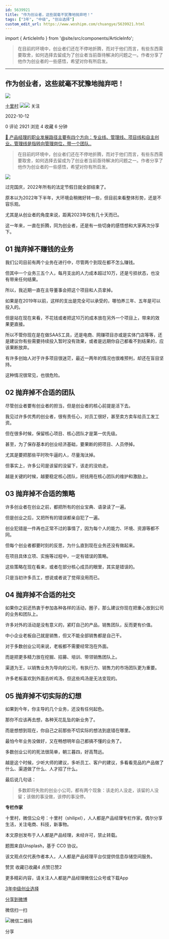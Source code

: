 ```yaml
---
id: 5639921
title: "作为创业者，这些就毫不犹豫地抛弃吧！"
tags: ["3年", "中级", "创业选择"]
custom_edit_url: https://www.woshipm.com/chuangye/5639921.html
---
```

import { ArticleInfo } from '@site/src/components/ArticleInfo';

<ArticleInfo
    author="十里村"
    authorLink="https://www.woshipm.com/u/317763"
    published="2022-10-12"
    views={2921}
    comments={0}
    collects={4}
/>

> 在目前的环境中，创业者们还在不停地折腾，而对于他们而言，有些东西需要取舍，如何选择去留成为了创业者当前亟待解决的问题之一。作者分享了他作为创业者的一些感悟，希望对你有所启发。

---

## 作为创业者，这些就毫不犹豫地抛弃吧！

[![](https://static.woshipm.com/APP_U_202103_20210322104135_8170.jpeg?imageView2/1/w/72/h/72/q/100)](https://www.woshipm.com/u/317763)

[十里村](https://www.woshipm.com/u/317763) ![](https://static.woshipm.com/tag/1121_1@2x.png)![](https://static.woshipm.com/tag/2103_1@2x.png) 关注

2022-10-12

0 评论 2921 浏览 4 收藏 6 分钟

[🔗 产品经理的职业发展路径主要有四个方向：专业线、管理线、项目线和自主创业。管理线是指转向管理岗位，带一个团队..](https://ke.qidianla.com/courses/90pm)

> 在目前的环境中，创业者们还在不停地折腾，而对于他们而言，有些东西需要取舍，如何选择去留成为了创业者当前亟待解决的问题之一。作者分享了他作为创业者的一些感悟，希望对你有所启发。

![](https://image.woshipm.com/wp-files/2022/10/iYs1L8sbUHDvCKZffHhC.jpg)

过完国庆，2022年所有的法定节假日就全部结束了。

原本以为2022年下半年，大环境会稍微好转一些，但目前来看整体形势，还是不容乐观。

尤其是从创业者的角度来说，距离2023年仅有几十天而已。

这一年来，一直在折腾，同为创业者，还是有一些切身的感悟想和大家再次分享下。

## 01 抛弃掉不赚钱的业务

我们公司目前有两个业务在进行中，尽管两个到现在都不怎么赚钱。

但其中一个业务三五个人，每月支出的人力成本超过10万，还是亏损状态，也没有带来任何结果。

所以，我近期一直在主导董事会把这个项目和人员拿掉。

如果是在2019年以前，这样的支出是完全可以承受的，哪怕养三年、五年是可以投入的。

但是站在现在来看，不花钱或者把这10万的成本放在另外一个项目上，带来的效果更直接。

所以不管你现在是在做SAAS工具，还是电商、网赚项目亦或是实体门店等等，还是建议你有些需要持续投入暂时没有效果，或者是远期你自己都看不到结果的，应该果断放弃。

有许多创始人对于许多项目很迷茫，最近一两年的情况也很难预判，却还在盲目坚持。

这种情况很常见，也很危险。

## 02 抛弃掉不合适的团队

尽管创业者要有创业者的担当，但是创业者的核心前提是活下去。

我见过许多优秀的创业者，很有责任心，对员工很好，甚至卖方卖车给员工发工资。

但在很多时候，保留核心项目、核心团队才是第一优先级。

甚至，为了保存基本的创业经济基础，要果断的把项目、人员停掉。

尤其是要把那些平时吹牛逼的人，尽量淘汰掉。

但事实上，许多公司是该留的没留下，该走的没劝走。

越是关键的时候，越要稳定核心团队，把钱用在核心团队的维护和激励上。

## 03 抛弃掉不合适的策略

许多创业者在创业之前，都把所有的创业宝典、语录读了一遍。

但是创业之后，又把所有的错误都亲自犯了一遍。

创业犯错是一件再也正常不过的事情了，因为每个人的能力、环境、资源等都不同。

但每个创业者都要时刻的反思，为什么直到现在业务还没有做起来。

在项目具体立项、实施等过程中，一定有错误的策略。

这些策略在现在看来，或者在部分核心成员的眼里，其实是错误的。

只是当初许多员工，想说或者说了觉得没用而已。

## 04 抛弃掉不合适的社交

如果你之前还热衷于参加各种各样的活动，圈子，那么建议你现在把重心放到公司的业务和团队上。

许多对外的活动是没有意义的，紧盯自己的产品，销售团队，反而更有价值。

中小企业老板自己就是销售，但又不能全部销售都是自己干。

对于多数创业公司来说，老板都不需要经常泡在外面。

而是把更多精力放在挖掘、招募、培训、带领销售团队上。

渠道为王，以销售业务为导向的公司，有执行力、销售力的市场团队更为重要。

许多老板喜欢到外面去听鸡汤，但这些鸡汤是无法变现的。

## 05 抛弃掉不切实际的幻想

如果到今年，你主导的几个业务，还没有任何起色。

那你不应该再去想，各种天花乱坠的新业务了。

而是想想到现在，你自己之前那些不切实际的想法到底错在哪里。

最怕今年业务没做好，又在畅想明年自己都搞不懂的业务了。

多数创业公司的死法很简单，朝三暮四，好高骛远。

越是这个时候，少听大师的建议，多听员工、客户的建议，多看看竞品的产品做了什么、渠道做了什么、人才招了什么。

最后说几句话：

> 多数即将失败的创业小公司，都有两个现象：该走的人没走，该留的人没留；该做的事没做，该停的事没停。

**专栏作家**

十里村，微信公众号：十里村（shilipxl），人人都是产品经理专栏作家。偶尔分享生活，关注电商、科技，新事物。

本文原创发布于人人都是产品经理，未经许可，禁止转载。

题图来自Unsplash，基于 CC0 协议。

该文观点仅代表作者本人，人人都是产品经理平台仅提供信息存储空间服务。

赞赏 收藏已收藏4 点赞已赞2

更多精彩内容，请关注人人都是产品经理微信公众号或下载App

[3年](https://www.woshipm.com/tag/3%e5%b9%b4)[中级](https://www.woshipm.com/tag/%e4%b8%ad%e7%ba%a7)[创业选择](https://www.woshipm.com/tag/%e5%88%9b%e4%b8%9a%e9%80%89%e6%8b%a9)

[分享到微博](https://service.weibo.com/share/share.php?appkey=2775287854&title=作为创业者，这些就毫不犹豫地抛弃吧！&url=https://www.woshipm.com/chuangye/5639921.html&pic=https://image.woshipm.com/wp-files/2022/10/iYs1L8sbUHDvCKZffHhC.jpg)

微信扫一扫

![微信二维码](https://api.pwmqr.com/qrcode/create/?url=https://www.woshipm.com/chuangye/5639921.html)

分享